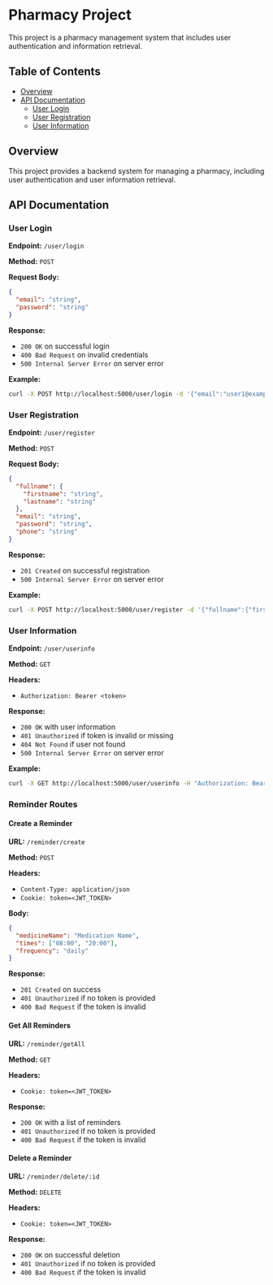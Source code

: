 # Pharmacy Project

This project is a pharmacy management system that includes user authentication and information retrieval.

## Table of Contents
- [Overview](#overview)
- [API Documentation](#api-documentation)
  - [User Login](#user-login)
  - [User Registration](#user-registration)
  - [User Information](#user-information)

## Overview
This project provides a backend system for managing a pharmacy, including user authentication and user information retrieval.

## API Documentation

### User Login
**Endpoint:** `/user/login`

**Method:** `POST`

**Request Body:**
```json
{
  "email": "string",
  "password": "string"
}
```

**Response:**
- `200 OK` on successful login
- `400 Bad Request` on invalid credentials
- `500 Internal Server Error` on server error

**Example:**
```bash
curl -X POST http://localhost:5000/user/login -d '{"email":"user1@example.com", "password":"password123"}' -H "Content-Type: application/json"
```

### User Registration
**Endpoint:** `/user/register`

**Method:** `POST`

**Request Body:**
```json
{
  "fullname": {
    "firstname": "string",
    "lastname": "string"
  },
  "email": "string",
  "password": "string",
  "phone": "string"
}
```

**Response:**
- `201 Created` on successful registration
- `500 Internal Server Error` on server error

**Example:**
```bash
curl -X POST http://localhost:5000/user/register -d '{"fullname":{"firstname":"John", "lastname":"Doe"}, "email":"john.doe@example.com", "password":"password123", "phone":"1234567890"}' -H "Content-Type: application/json"
```

### User Information
**Endpoint:** `/user/userinfo`

**Method:** `GET`

**Headers:**
- `Authorization: Bearer <token>`

**Response:**
- `200 OK` with user information
- `401 Unauthorized` if token is invalid or missing
- `404 Not Found` if user not found
- `500 Internal Server Error` on server error

**Example:**
```bash
curl -X GET http://localhost:5000/user/userinfo -H "Authorization: Bearer <token>"
```

### Reminder Routes

#### Create a Reminder

**URL:** `/reminder/create`

**Method:** `POST`

**Headers:**
- `Content-Type: application/json`
- `Cookie: token=<JWT_TOKEN>`

**Body:**
```json
{
  "medicineName": "Medication Name",
  "times": ["08:00", "20:00"],
  "frequency": "daily"
}
```

**Response:**
- `201 Created` on success
- `401 Unauthorized` if no token is provided
- `400 Bad Request` if the token is invalid

#### Get All Reminders

**URL:** `/reminder/getAll`

**Method:** `GET`

**Headers:**
- `Cookie: token=<JWT_TOKEN>`

**Response:**
- `200 OK` with a list of reminders
- `401 Unauthorized` if no token is provided
- `400 Bad Request` if the token is invalid

#### Delete a Reminder

**URL:** `/reminder/delete/:id`

**Method:** `DELETE`

**Headers:**
- `Cookie: token=<JWT_TOKEN>`

**Response:**
- `200 OK` on successful deletion
- `401 Unauthorized` if no token is provided
- `400 Bad Request` if the token is invalid
